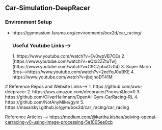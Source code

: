 <h2>Car-Simulation-DeepRacer</h2>
<h3>Environment Setup</h3>
<ul>
<li>https://gymnasium.farama.org/environments/box2d/car_racing/   </li>
<h3>Useful Youtube Links--> </h3>
1. https://www.youtube.com/watch?v=Ev0wpVB7OEs
2. [https://www.youtube.com/watch?v=eQtx2ZZtuTw](https://www.youtube.com/watch?v=C9CZpbuOz04)
3. Super Mario Bros-->https://www.youtube.com/watch?v=2eeYqJ0uBKE
4. https://www.youtube.com/watch?v=jbdjhoDT41M
</ul>
# Reference Repos and Website Links-->
1. https://github.com/aws-deepracer
2. https://aws.amazon.com/deepracer/?nc=sn&loc=0
3. https://github.com/OliverHeilmann/OpenAI-Gym-CarRacing-RL
4. https://github.com/NotAnyMike/gym
5. https://masalskyi.github.io/gym/box2d/car_racing/car_racing


Reference Articles-->
https://medium.com/@kartha.kishan/solving-openai-carracing-v0-using-image-processing-5e1005ee0cb
